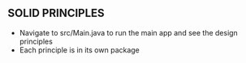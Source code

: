 ## SOLID PRINCIPLES

- Navigate to src/Main.java to run the main app and see the design principles
- Each principle is in its own package
